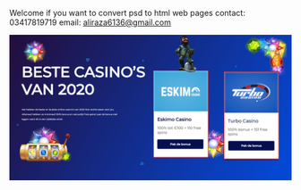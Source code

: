 Welcome 
if you want to convert psd to html web pages 
contact: 03417819719
email: aliraza6136@gmail.com

<img src="game.png">
